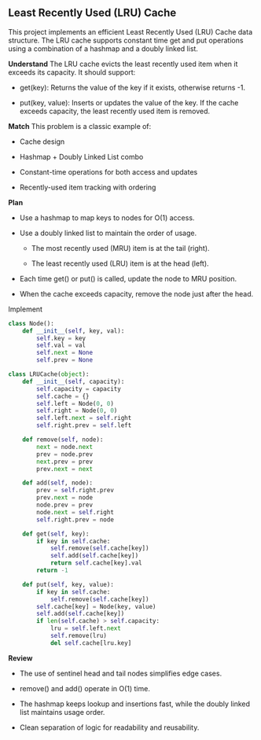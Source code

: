 ## Least Recently Used (LRU) Cache
This project implements an efficient Least Recently Used (LRU) Cache data structure. The LRU cache supports constant time get and put operations using a combination of a hashmap and a doubly linked list.

**Understand**
The LRU cache evicts the least recently used item when it exceeds its capacity. It should support:

- get(key): Returns the value of the key if it exists, otherwise returns -1.

- put(key, value): Inserts or updates the value of the key. If the cache exceeds capacity, the least recently used item is removed.

**Match**
This problem is a classic example of:

- Cache design

- Hashmap + Doubly Linked List combo

- Constant-time operations for both access and updates

- Recently-used item tracking with ordering

**Plan**
- Use a hashmap to map keys to nodes for O(1) access.

- Use a doubly linked list to maintain the order of usage.

    - The most recently used (MRU) item is at the tail (right).

    - The least recently used (LRU) item is at the head (left).

- Each time get() or put() is called, update the node to MRU position.

- When the cache exceeds capacity, remove the node just after the head.


Implement
```python
class Node():
    def __init__(self, key, val):
        self.key = key
        self.val = val
        self.next = None
        self.prev = None

class LRUCache(object):
    def __init__(self, capacity):
        self.capacity = capacity
        self.cache = {}
        self.left = Node(0, 0)
        self.right = Node(0, 0)
        self.left.next = self.right
        self.right.prev = self.left

    def remove(self, node):
        next = node.next
        prev = node.prev
        next.prev = prev
        prev.next = next

    def add(self, node):
        prev = self.right.prev
        prev.next = node
        node.prev = prev
        node.next = self.right
        self.right.prev = node

    def get(self, key):
        if key in self.cache:
            self.remove(self.cache[key])
            self.add(self.cache[key])
            return self.cache[key].val
        return -1

    def put(self, key, value):
        if key in self.cache:
            self.remove(self.cache[key])
        self.cache[key] = Node(key, value)
        self.add(self.cache[key])
        if len(self.cache) > self.capacity:
            lru = self.left.next
            self.remove(lru)
            del self.cache[lru.key]
```

**Review**
- The use of sentinel head and tail nodes simplifies edge cases.

- remove() and add() operate in O(1) time.

- The hashmap keeps lookup and insertions fast, while the doubly linked list maintains usage order.

- Clean separation of logic for readability and reusability.


